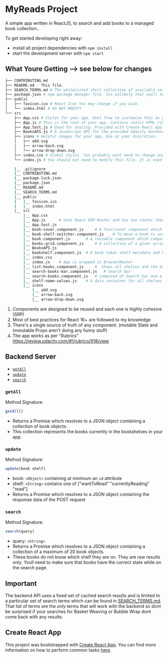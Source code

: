 # MyReads Project

A simple app written in ReactJS, to search and add books to a managed book collection..

To get started developing right away:

* install all project dependencies with `npm install`
* start the development server with `npm start`

## What Youre Getting --> see below for changes
```bash
├── CONTRIBUTING.md
├── README.md - This file.
├── SEARCH_TERMS.md # The whitelisted short collection of available search terms for you to use with your app.
├── package.json # npm package manager file. Its unlikely that youll need to modify this.
├── public
│   ├── favicon.ico # React Icon You may change if you wish.
│   └── index.html # DO NOT MODIFY
└── src
    ├── App.css # Styles for your app. Feel free to customize this as you desire.
    ├── App.js # This is the root of your app. Contains static HTML right now.
    ├── App.test.js # Used for testing. Provided with Create React App. Testing is encouraged but not required.
    ├── BooksAPI.js # A JavaScript API for the provided Udacity backend. Instructions for the methods are below.
    ├── icons # Helpful images for your app. Use at your discretion.
    │   ├── add.svg
    │   ├── arrow-back.svg
    │   └── arrow-drop-down.svg
    ├── index.css # Global styles. You probably wont need to change anything here.
    └── index.js # You should not need to modify this file. It is used for DOM rendering only.
```


```bash (with changes)
    |__ .gitignore                          
    |__ CONTRIBUTING.md                     
    |__ package-lock.json                   
    |__ package.json                        
    |__ README.md                           
    |__ SEARCH_TERMS.md                     
    |__ public                              
    |   |__ favicon.ico                     
    |   |__ index.html                      
    |__ src                                 
        |__ App.css                         
        |__ App.js      # Uses React DOM Router and has two routes (home and search) which render the book list component and search component respectively
        |__ App.test.js                     
        |__ book-cover.component.js     # A functional component which just takes a url as a prop and renders a book cover
        |__ book-shelf-switcher.component.js    # To move a book to one of the shelves. Fetches (when unspecified) and shows the current shelf of the book.
        |__ book.component.js       # A reusable component which composes of the cover and the shelf-switcher componens
        |__ books-grid.component.js     # A collection of a given array of books represented in a grid. Used in the book-shelf component and search-books component
        |__ BooksAPI.js     
        |__ bookshelf.component.js  # A book takes shelf metadata and book collection metadata
        |__ index.css
        |__ index.js    # App is wrapped in BrowserRouter                       
        |__ list-books.component.js     #  Shows all shelves and the books in each of them
        |__ search-books-bar.component.js   # Search bar 
        |__ search-books.component.js   # composed of Search bar and a books-grid component to show search results. Search requests are debounced (used lodash)
        |__ shelf-name-values.js    # A data container for all shelves (name value pairs of shelves, which is imported into components as needed)
        |__ icons                           
            |__ add.svg                     
            |__ arrow-back.svg              
            |__ arrow-drop-down.svg         
```


1) Components are designed to be reused and each one is highly cohesive (SRP)
2) Most of best practices for React 16+ are followed to my knowledge
3) There's a single source of truth of any component. (mutable State and immutable Props aren't doing any funny stuff)
4) The app works as per "Rubrics" https://review.udacity.com/#!/rubrics/918/view


## Backend Server

* [`getAll`](#getall)
* [`update`](#update)
* [`search`](#search)

### `getAll`

Method Signature:

```js
getAll()
```

* Returns a Promise which resolves to a JSON object containing a collection of book objects.
* This collection represents the books currently in the bookshelves in your app.

### `update`

Method Signature:

```js
update(book shelf)
```

* book: `<Object>` containing at minimum an `id` attribute
* shelf: `<String>` contains one of ["wantToRead" "currentlyReading" "read"]  
* Returns a Promise which resolves to a JSON object containing the response data of the POST request

### `search`

Method Signature:

```js
search(query)
```

* query: `<String>`
* Returns a Promise which resolves to a JSON object containing a collection of a maximum of 20 book objects.
* These books do not know which shelf they are on. They are raw results only. Youll need to make sure that books have the correct state while on the search page.

## Important
The backend API uses a fixed set of cached search results and is limited to a particular set of search terms which can be found in [SEARCH_TERMS.md](SEARCH_TERMS.md). That list of terms are the _only_ terms that will work with the backend so dont be surprised if your searches for Basket Weaving or Bubble Wrap dont come back with any results.

## Create React App

This project was bootstrapped with [Create React App](https://github.com/facebookincubator/create-react-app). You can find more information on how to perform common tasks [here](https://github.com/facebookincubator/create-react-app/blob/master/packages/react-scripts/template/README.md).
